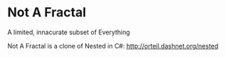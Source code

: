 Not A Fractal
=============
A limited, innacurate subset of Everything

Not A Fractal is a clone of Nested in C#: http://orteil.dashnet.org/nested 

